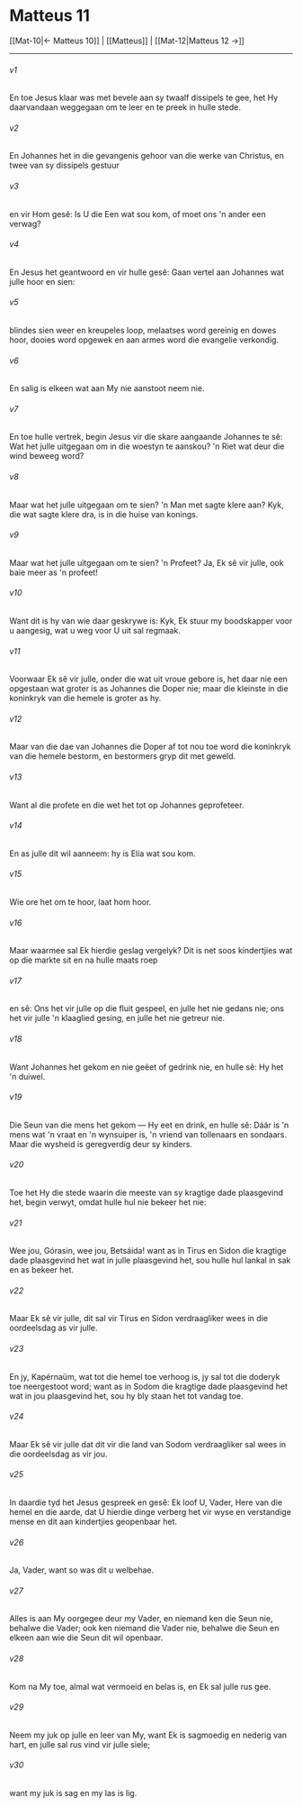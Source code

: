 # Matteus 11

[[Mat-10|← Matteus 10]] | [[Matteus]] | [[Mat-12|Matteus 12 →]]
***

###### v1
En toe Jesus klaar was met bevele aan sy twaalf dissipels te gee, het Hy daarvandaan weggegaan om te leer en te preek in hulle stede. 
###### v2
En Johannes het in die gevangenis gehoor van die werke van Christus, en twee van sy dissipels gestuur 
###### v3
en vir Hom gesê: Is U die Een wat sou kom, of moet ons 'n ander een verwag? 
###### v4
En Jesus het geantwoord en vir hulle gesê: Gaan vertel aan Johannes wat julle hoor en sien: 
###### v5
blindes sien weer en kreupeles loop, melaatses word gereinig en dowes hoor, dooies word opgewek en aan armes word die evangelie verkondig. 
###### v6
En salig is elkeen wat aan My nie aanstoot neem nie. 
###### v7
En toe hulle vertrek, begin Jesus vir die skare aangaande Johannes te sê: Wat het julle uitgegaan om in die woestyn te aanskou? 'n Riet wat deur die wind beweeg word? 
###### v8
Maar wat het julle uitgegaan om te sien? 'n Man met sagte klere aan? Kyk, die wat sagte klere dra, is in die huise van konings. 
###### v9
Maar wat het julle uitgegaan om te sien? 'n Profeet? Ja, Ek sê vir julle, ook baie meer as 'n profeet! 
###### v10
Want dit is hy van wie daar geskrywe is: Kyk, Ek stuur my boodskapper voor u aangesig, wat u weg voor U uit sal regmaak. 
###### v11
Voorwaar Ek sê vir julle, onder die wat uit vroue gebore is, het daar nie een opgestaan wat groter is as Johannes die Doper nie; maar die kleinste in die koninkryk van die hemele is groter as hy. 
###### v12
Maar van die dae van Johannes die Doper af tot nou toe word die koninkryk van die hemele bestorm, en bestormers gryp dit met geweld. 
###### v13
Want al die profete en die wet het tot op Johannes geprofeteer. 
###### v14
En as julle dit wil aanneem: hy is Elía wat sou kom. 
###### v15
Wie ore het om te hoor, laat hom hoor. 
###### v16
Maar waarmee sal Ek hierdie geslag vergelyk? Dit is net soos kindertjies wat op die markte sit en na hulle maats roep 
###### v17
en sê: Ons het vir julle op die fluit gespeel, en julle het nie gedans nie; ons het vir julle 'n klaaglied gesing, en julle het nie getreur nie. 
###### v18
Want Johannes het gekom en nie geëet of gedrink nie, en hulle sê: Hy het 'n duiwel. 
###### v19
Die Seun van die mens het gekom — Hy eet en drink, en hulle sê: Dáár is 'n mens wat 'n vraat en 'n wynsuiper is, 'n vriend van tollenaars en sondaars. Maar die wysheid is geregverdig deur sy kinders. 
###### v20
Toe het Hy die stede waarin die meeste van sy kragtige dade plaasgevind het, begin verwyt, omdat hulle hul nie bekeer het nie: 
###### v21
Wee jou, Górasin, wee jou, Betsáida! want as in Tirus en Sidon die kragtige dade plaasgevind het wat in julle plaasgevind het, sou hulle hul lankal in sak en as bekeer het. 
###### v22
Maar Ek sê vir julle, dit sal vir Tirus en Sidon verdraagliker wees in die oordeelsdag as vir julle. 
###### v23
En jy, Kapérnaüm, wat tot die hemel toe verhoog is, jy sal tot die doderyk toe neergestoot word; want as in Sodom die kragtige dade plaasgevind het wat in jou plaasgevind het, sou hy bly staan het tot vandag toe. 
###### v24
Maar Ek sê vir julle dat dit vir die land van Sodom verdraagliker sal wees in die oordeelsdag as vir jou. 
###### v25
In daardie tyd het Jesus gespreek en gesê: Ek loof U, Vader, Here van die hemel en die aarde, dat U hierdie dinge verberg het vir wyse en verstandige mense en dit aan kindertjies geopenbaar het. 
###### v26
Ja, Vader, want so was dit u welbehae. 
###### v27
Alles is aan My oorgegee deur my Vader, en niemand ken die Seun nie, behalwe die Vader; ook ken niemand die Vader nie, behalwe die Seun en elkeen aan wie die Seun dit wil openbaar. 
###### v28
Kom na My toe, almal wat vermoeid en belas is, en Ek sal julle rus gee. 
###### v29
Neem my juk op julle en leer van My, want Ek is sagmoedig en nederig van hart, en julle sal rus vind vir julle siele; 
###### v30
want my juk is sag en my las is lig. 

